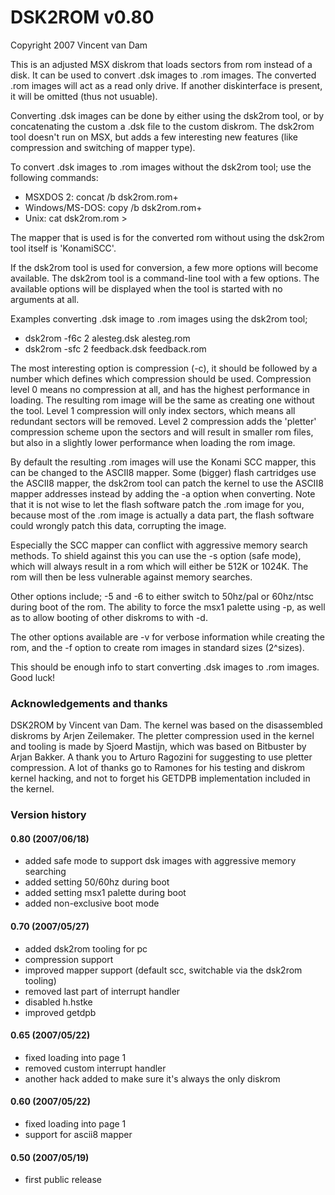 # DSK2ROM v0.80
Copyright 2007 Vincent van Dam

This is an adjusted MSX diskrom that loads sectors from rom instead of a disk.
It can be used to convert .dsk images to .rom images. The converted .rom images
will act as a read only drive. If another diskinterface is present, it will be
omitted (thus not usuable).

Converting .dsk images can be done by either using the dsk2rom tool, or by
concatenating the custom a .dsk file to the custom diskrom. The dsk2rom tool
doesn't run on MSX, but adds a few interesting new features (like compression
and switching of mapper type).

To convert .dsk images to .rom images without the dsk2rom tool; use the
following commands:

 * MSXDOS 2:         concat /b dsk2rom.rom+<dskfile> <romfile>  
 * Windows/MS-DOS:   copy /b dsk2rom.rom+<dskfile> <romfile>  
 * Unix:             cat dsk2rom.rom <dskfile> > <romfile>

The mapper that is used is for the converted rom without using the dsk2rom tool
itself is 'KonamiSCC'.

If the dsk2rom tool is used for conversion, a few more options will become
available. The dsk2rom tool is a command-line tool with a few options. The
available options will be displayed when the tool is started with no arguments
at all.

Examples converting .dsk image to .rom images using the dsk2rom tool;

 * dsk2rom -f6c 2 alesteg.dsk alesteg.rom
 * dsk2rom -sfc 2 feedback.dsk feedback.rom

The most interesting option is compression (-c), it should be followed by a
number which defines which compression should be used. Compression level 0
means no compression at all, and has the highest performance in loading. The
resulting rom image will be the same as creating one without the tool. Level 1
compression will only index sectors, which means all redundant sectors will be
removed. Level 2 compression adds the 'pletter' compression scheme upon the
sectors and will result in smaller rom files, but also in a slightly lower
performance when loading the rom image.

By default the resulting .rom images will use the Konami SCC mapper, this can
be changed to the ASCII8 mapper. Some (bigger) flash cartridges use the ASCII8
mapper, the dsk2rom tool can patch the kernel to use the ASCII8 mapper addresses
instead by adding the -a option when converting. Note that it is not wise to
let the flash software patch the .rom image for you, because most of the .rom
image is actually a data part, the flash software could wrongly patch this
data, corrupting the image.

Especially the SCC mapper can conflict with aggressive memory search methods.
To shield against this you can use the -s option (safe mode), which will
always result in a rom which will either be 512K or 1024K. The rom will then
be less vulnerable against memory searches.

Other options include; -5 and -6 to either switch to 50hz/pal or 60hz/ntsc
during boot of the rom. The ability to force the msx1 palette using -p, as well
as to allow booting of other diskroms to with -d.

The other options available are -v for verbose information while creating the
rom, and the -f option to create rom images in standard sizes (2^sizes).

This should be enough info to start converting .dsk images to .rom images.
Good luck!

### Acknowledgements and thanks

DSK2ROM by Vincent van Dam. The kernel was based on the disassembled diskroms
by Arjen Zeilemaker. The pletter compression used in the kernel and tooling is
made by Sjoerd Mastijn, which was based on Bitbuster by Arjan Bakker. A thank
you to Arturo Ragozini for suggesting to use pletter compression. A lot of
thanks go to Ramones for his testing and diskrom kernel hacking, and not to
forget his GETDPB implementation included in the kernel.

### Version history

#### 0.80 (2007/06/18)
* added safe mode to support dsk images with aggressive memory searching
* added setting 50/60hz during boot
* added setting msx1 palette during boot
* added non-exclusive boot mode

#### 0.70 (2007/05/27)
* added dsk2rom tooling for pc
* compression support
* improved mapper support (default scc, switchable via the dsk2rom tooling)
* removed last part of interrupt handler
* disabled h.hstke
* improved getdpb

#### 0.65 (2007/05/22)
* fixed loading into page 1
* removed custom interrupt handler
* another hack added to make sure it's always the only diskrom

#### 0.60 (2007/05/22)
* fixed loading into page 1
* support for ascii8 mapper

#### 0.50 (2007/05/19)
* first public release
